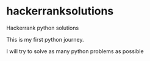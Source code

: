 # hackerranksolutions
Hackerrank python solutions

This is my first python journey.

I will try to solve as many python problems as possible 

